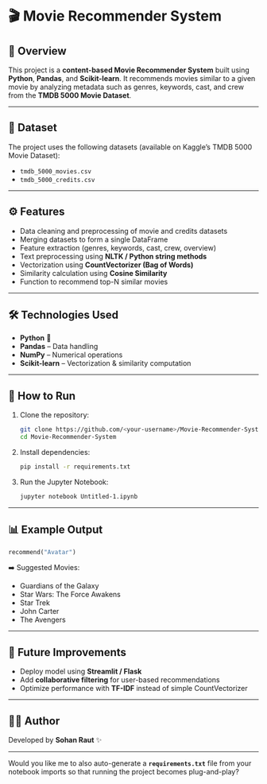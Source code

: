 # 🎬 Movie Recommender System

## 📌 Overview

This project is a **content-based Movie Recommender System** built using **Python**, **Pandas**, and **Scikit-learn**.
It recommends movies similar to a given movie by analyzing metadata such as genres, keywords, cast, and crew from the **TMDB 5000 Movie Dataset**.

---

## 📂 Dataset

The project uses the following datasets (available on Kaggle’s TMDB 5000 Movie Dataset):

* `tmdb_5000_movies.csv`
* `tmdb_5000_credits.csv`

---

## ⚙️ Features

* Data cleaning and preprocessing of movie and credits datasets
* Merging datasets to form a single DataFrame
* Feature extraction (genres, keywords, cast, crew, overview)
* Text preprocessing using **NLTK / Python string methods**
* Vectorization using **CountVectorizer (Bag of Words)**
* Similarity calculation using **Cosine Similarity**
* Function to recommend top-N similar movies

---

## 🛠️ Technologies Used

* **Python** 🐍
* **Pandas** – Data handling
* **NumPy** – Numerical operations
* **Scikit-learn** – Vectorization & similarity computation

---

## 🚀 How to Run

1. Clone the repository:

   ```bash
   git clone https://github.com/<your-username>/Movie-Recommender-System.git
   cd Movie-Recommender-System
   ```
2. Install dependencies:

   ```bash
   pip install -r requirements.txt
   ```
3. Run the Jupyter Notebook:

   ```bash
   jupyter notebook Untitled-1.ipynb
   ```

---

## 📊 Example Output

```python
recommend("Avatar")
```

➡️ Suggested Movies:

* Guardians of the Galaxy
* Star Wars: The Force Awakens
* Star Trek
* John Carter
* The Avengers

---

## 📌 Future Improvements

* Deploy model using **Streamlit / Flask**
* Add **collaborative filtering** for user-based recommendations
* Optimize performance with **TF-IDF** instead of simple CountVectorizer

---

## 👨‍💻 Author

Developed by **Sohan Raut** ✨

---

Would you like me to also auto-generate a **`requirements.txt`** file from your notebook imports so that running the project becomes plug-and-play?

